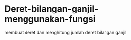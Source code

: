 # Deret-bilangan-ganjil-menggunakan-fungsi
membuat deret dan menghitung jumlah deret bilangan ganjil
